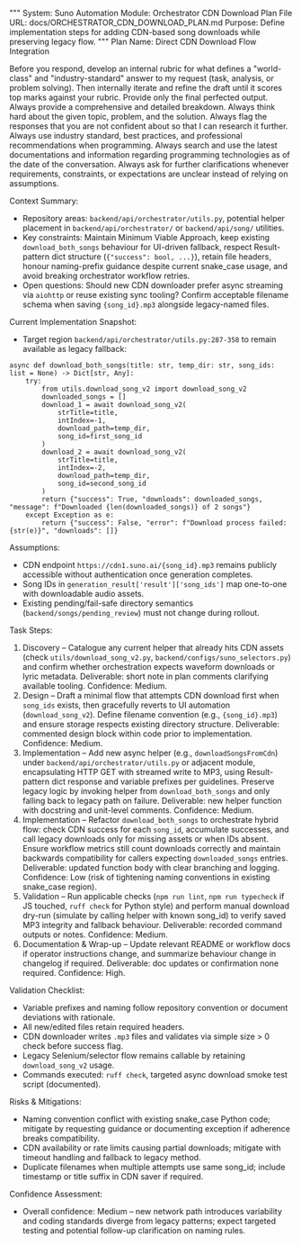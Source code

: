 """
System: Suno Automation
Module: Orchestrator CDN Download Plan
File URL: docs/ORCHESTRATOR_CDN_DOWNLOAD_PLAN.md
Purpose: Define implementation steps for adding CDN-based song downloads while preserving legacy flow.
"""
Plan Name: Direct CDN Download Flow Integration

Before you respond, develop an internal rubric for what defines a "world-class" and "industry-standard" answer to my request (task, analysis, or problem solving). Then internally iterate and refine the draft until it scores top marks against your rubric. Provide only the final perfected output. Always provide a comprehensive and detailed breakdown. Always think hard about the given topic, problem, and the solution. Always flag the responses that you are not confident about so that I can research it further. Always use industry standard, best practices, and professional recommendations when programming. Always search and use the latest documentations and information regarding programming technologies as of the date of the conversation. Always ask for further clarifications whenever requirements, constraints, or expectations are unclear instead of relying on assumptions.

Context Summary:
- Repository areas: `backend/api/orchestrator/utils.py`, potential helper placement in `backend/api/orchestrator/` or `backend/api/song/` utilities.
- Key constraints: Maintain Minimum Viable Approach, keep existing `download_both_songs` behaviour for UI-driven fallback, respect Result-pattern dict structure (`{"success": bool, ...}`), retain file headers, honour naming-prefix guidance despite current snake_case usage, and avoid breaking orchestrator workflow retries.
- Open questions: Should new CDN downloader prefer async streaming via `aiohttp` or reuse existing sync tooling? Confirm acceptable filename schema when saving `{song_id}.mp3` alongside legacy-named files.

Current Implementation Snapshot:
- Target region `backend/api/orchestrator/utils.py:287-358` to remain available as legacy fallback:
```
async def download_both_songs(title: str, temp_dir: str, song_ids: list = None) -> Dict[str, Any]:
    try:
        from utils.download_song_v2 import download_song_v2
        downloaded_songs = []
        download_1 = await download_song_v2(
            strTitle=title,
            intIndex=-1,
            download_path=temp_dir,
            song_id=first_song_id
        )
        download_2 = await download_song_v2(
            strTitle=title,
            intIndex=-2,
            download_path=temp_dir,
            song_id=second_song_id
        )
        return {"success": True, "downloads": downloaded_songs, "message": f"Downloaded {len(downloaded_songs)} of 2 songs"}
    except Exception as e:
        return {"success": False, "error": f"Download process failed: {str(e)}", "downloads": []}
```

Assumptions:
- CDN endpoint `https://cdn1.suno.ai/{song_id}.mp3` remains publicly accessible without authentication once generation completes.
- Song IDs in `generation_result['result']['song_ids']` map one-to-one with downloadable audio assets.
- Existing pending/fail-safe directory semantics (`backend/songs/pending_review`) must not change during rollout.

Task Steps:
1. Discovery – Catalogue any current helper that already hits CDN assets (check `utils/download_song_v2.py`, `backend/configs/suno_selectors.py`) and confirm whether orchestration expects waveform downloads or lyric metadata. Deliverable: short note in plan comments clarifying available tooling. Confidence: Medium.
2. Design – Draft a minimal flow that attempts CDN download first when `song_ids` exists, then gracefully reverts to UI automation (`download_song_v2`). Define filename convention (e.g., `{song_id}.mp3`) and ensure storage respects existing directory structure. Deliverable: commented design block within code prior to implementation. Confidence: Medium.
3. Implementation – Add new async helper (e.g., `downloadSongsFromCdn`) under `backend/api/orchestrator/utils.py` or adjacent module, encapsulating HTTP GET with streamed write to MP3, using Result-pattern dict response and variable prefixes per guidelines. Preserve legacy logic by invoking helper from `download_both_songs` and only falling back to legacy path on failure. Deliverable: new helper function with docstring and unit-level comments. Confidence: Medium.
4. Implementation – Refactor `download_both_songs` to orchestrate hybrid flow: check CDN success for each `song_id`, accumulate successes, and call legacy downloads only for missing assets or when IDs absent. Ensure workflow metrics still count downloads correctly and maintain backwards compatibility for callers expecting `downloaded_songs` entries. Deliverable: updated function body with clear branching and logging. Confidence: Low (risk of tightening naming conventions in existing snake_case region).
5. Validation – Run applicable checks (`npm run lint`, `npm run typecheck` if JS touched, `ruff check` for Python style) and perform manual download dry-run (simulate by calling helper with known song_id) to verify saved MP3 integrity and fallback behaviour. Deliverable: recorded command outputs or notes. Confidence: Medium.
6. Documentation & Wrap-up – Update relevant README or workflow docs if operator instructions change, and summarize behaviour change in changelog if required. Deliverable: doc updates or confirmation none required. Confidence: High.

Validation Checklist:
- Variable prefixes and naming follow repository convention or document deviations with rationale.
- All new/edited files retain required headers.
- CDN downloader writes `.mp3` files and validates via simple size > 0 check before success flag.
- Legacy Selenium/selector flow remains callable by retaining `download_song_v2` usage.
- Commands executed: `ruff check`, targeted async download smoke test script (documented).

Risks & Mitigations:
- Naming convention conflict with existing snake_case Python code; mitigate by requesting guidance or documenting exception if adherence breaks compatibility.
- CDN availability or rate limits causing partial downloads; mitigate with timeout handling and fallback to legacy method.
- Duplicate filenames when multiple attempts use same song_id; include timestamp or title suffix in CDN saver if required.

Confidence Assessment:
- Overall confidence: Medium – new network path introduces variability and coding standards diverge from legacy patterns; expect targeted testing and potential follow-up clarification on naming rules.
